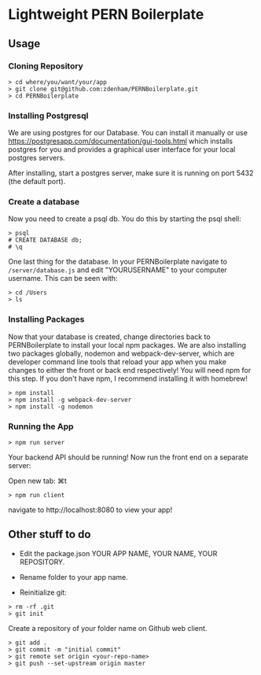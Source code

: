 Lightweight PERN Boilerplate
=============================

Usage
--------------------

### Cloning Repository

```
> cd where/you/want/your/app
> git clone git@github.com:zdenham/PERNBoilerplate.git 
> cd PERNBoilerplate 
```

### Installing Postgresql

We are using postgres for our Database. You can install it manually or use https://postgresapp.com/documentation/gui-tools.html which installs postgres for you and provides a graphical user interface for your local postgres servers. 

After installing, start a postgres server, make sure it is running on port 5432 (the default port).

### Create a database

Now you need to create a psql db. You do this by starting the psql shell:

```
> psql
# CREATE DATABASE db;
# \q
```

One last thing for the database. In your PERNBoilerplate navigate to ```/server/database.js``` and edit "YOURUSERNAME" to your computer username. This can be seen with:

```
> cd /Users
> ls
```

### Installing Packages

Now that your database is created, change directories back to PERNBoilerplate to install your local npm packages. We are also installing two packages globally, nodemon and webpack-dev-server, which are developer command line tools that reload your app when you make changes to either the front or back end respectively! You will need npm for this step. If you don't have npm, I recommend installing it with homebrew!

```
> npm install 
> npm install -g webpack-dev-server
> npm install -g nodemon
```

### Running the App

```
> npm run server
```

Your backend API should be running! Now run the front end on a separate server:

Open new tab: ⌘t

```
> npm run client
```

navigate to http://localhost:8080 to view your app!


Other stuff to do
--------------------

* Edit the package.json YOUR APP NAME, YOUR NAME, YOUR REPOSITORY.

* Rename folder to your app name.

* Reinitialize git:

```
> rm -rf .git
> git init
```

Create a repository of your folder name on Github web client.

```
> git add .
> git commit -m "initial commit"
> git remote set origin <your-repo-name>
> git push --set-upstream origin master
```

